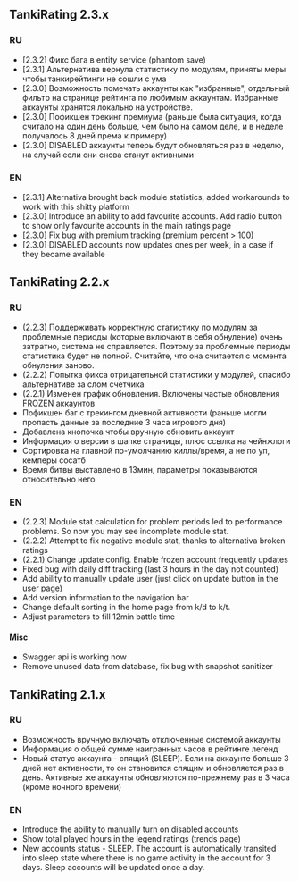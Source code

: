 ## TankiRating 2.3.x

### RU

* [2.3.2] Фикс бага в entity service (phantom save)
* [2.3.1] Альтернатива вернула статистику по модулям, приняты меры чтобы танкирейтинги не сошли с ума
* [2.3.0] Возможность помечать аккаунты как "избранные", отдельный фильтр на странице рейтинга по любимым аккаунтам. Избранные аккаунты хранятся локально на устройстве. 
* [2.3.0] Пофикшен трекинг премиума (раньше была ситуация, когда считало на один день больше, чем было на самом деле, и в неделе получалось 8 дней према к примеру)
* [2.3.0] DISABLED аккаунты теперь будут обновляться раз в неделю, на случай если они снова станут активными

### EN

* [2.3.1] Alternativa brought back module statistics, added workarounds to work with this shitty platform
* [2.3.0] Introduce an ability to add favourite accounts. Add radio button to show only favourite accounts in the main ratings page
* [2.3.0] Fix bug with premium tracking (premium percent > 100)
* [2.3.0] DISABLED accounts now updates ones per week, in a case if they became available

## TankiRating 2.2.x

### RU

* (2.2.3) Поддерживать корректную статистику по модулям за проблемные периоды (которые включают в себя обнуление) очень затратно, система не справляется. Поэтому за проблемные периоды статистика будет не полной. Считайте, что она считается с момента обнуления заново. 
* (2.2.2) Попытка фикса отрицательной статистики у модулей, спасибо альтернативе за слом счетчика
* (2.2.1) Изменен график обновления. Включены частые обновления FROZEN аккаунтов
* Пофикшен баг с трекингом дневной активности (раньше могли пропасть данные за последние 3 часа игрового дня)
* Добавлена кнопочка чтобы вручную обновить аккаунт
* Информация о версии в шапке страницы, плюс ссылка на чейнжлоги
* Сортировка на главной по-умолчанию киллы/время, а не по уп, кемперы сосатб
* Время битвы выставлено в 13мин, параметры показываются относительно него

### EN

* (2.2.3) Module stat calculation for problem periods led to performance problems. So now you may see incomplete module stat. 
* (2.2.2) Attempt to fix negative module stat, thanks to alternativa broken ratings
* (2.2.1) Change update config. Enable frozen account frequently updates
* Fixed bug with daily diff tracking (last 3 hours in the day not counted)
* Add ability to manually update user (just click on update button in the user page)
* Add version information to the navigation bar
* Change default sorting in the home page from k/d to k/t. 
* Adjust parameters to fill 12min battle time

#### Misc

* Swagger api is working now
* Remove unused data from database, fix bug with snapshot sanitizer


## TankiRating 2.1.x

### RU

* Возможность вручную включать отключенные системой аккаунты
* Информация о общей сумме наигранных часов в рейтинге легенд
* Новый статус аккаунта - спящий (SLEEP). Если на аккаунте больше 3 дней нет активности, то он становится спящим и обновляется раз в день.
Активные же аккаунты обновляются по-прежнему раз в 3 часа (кроме ночного времени)

### EN

* Introduce the ability to manually turn on disabled accounts
* Show total played hours in the legend ratings (trends page)
* New accounts status - SLEEP. The account is automatically transited into sleep state 
where there is no game activity in the account for 3 days. Sleep accounts will be updated once a day.